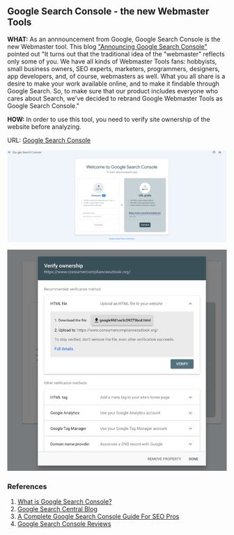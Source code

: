 ## Google Search Console - the new Webmaster Tools
**WHAT:** As an annnouncement from Google, Google Search Console is the new Webmaster tool. This blog ["Announcing Google Search Console"](https://developers.google.com/search/blog/2015/05/announcing-google-search-console) pointed out "It turns out that the traditional idea of the "webmaster" reflects only some of you. We have all kinds of Webmaster Tools fans: hobbyists, small business owners, SEO experts, marketers, programmers, designers, app developers, and, of course, webmasters as well. What you all share is a desire to make your work available online, and to make it findable through Google Search. So, to make sure that our product includes everyone who cares about Search, we've decided to rebrand Google Webmaster Tools as Google Search Console."

**HOW:** In order to use this tool, you need to verify site ownership of the website before analyzing.

URL: [Google Search Console](https://search.google.com/search-console/welcome)

![Welcome to the tool](./images/Google%20Search%20Console-1.png)

![Verify Ownership](./images/Google%20Search%20Console-2.png)

### References
1. [What is Google Search Console?](https://en.wikipedia.org/wiki/Google_Search_Console)
2. [Google Search Central Blog](https://developers.google.com/search/blog)
3. [A Complete Google Search Console Guide For SEO Pros](https://www.searchenginejournal.com/google-search-console-guide/)
4. [Google Search Console Reviews](https://www.softwareadvice.com/marketing/google-search-console-profile/reviews/)
